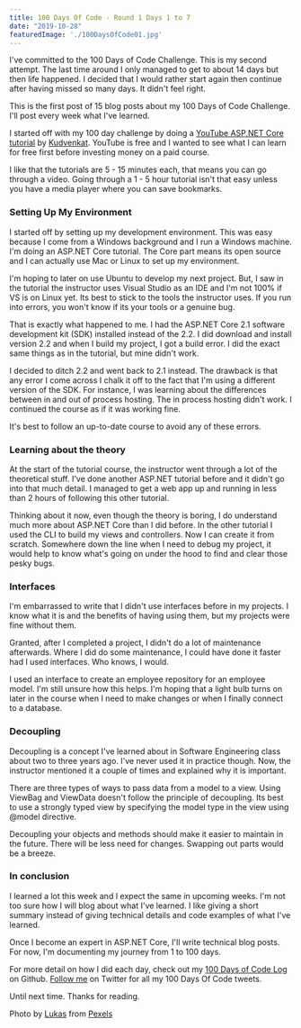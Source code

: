 ```yaml
---
title: 100 Days Of Code - Round 1 Days 1 to 7
date: "2019-10-28"
featuredImage: './100DaysOfCode01.jpg'
---
```


I've committed to the 100 Days of Code Challenge. This is my second attempt. The last time around I only managed to get to about 14 days but then life happened. I decided that I would rather start again then continue after having missed so many days. It didn't feel right.

This is the first post of 15 blog posts about my 100 Days of Code Challenge. I'll post every week what I've learned.

<!-- end -->

I started off with my 100 day challenge by doing a [YouTube ASP.NET Core tutorial](https://www.youtube.com/playlist?list=PL6n9fhu94yhVkdrusLaQsfERmL_Jh4XmU) by [Kudvenkat](https://twitter.com/kudvenkat). YouTube is free and I wanted to see what I can learn for free first before investing money on a paid course.

I like that the tutorials are 5 - 15 minutes each, that means you can go through a video. Going through a 1 - 5 hour tutorial isn't that easy unless you have a media player where you can save bookmarks.

### Setting Up My Environment

I started off by setting up my development environment. This was easy because I come from a Windows background and I run a Windows machine. I'm doing an ASP.NET Core tutorial. The Core part means its open source and I can actually use Mac or Linux to set up my environment.

I'm hoping to later on use Ubuntu to develop my next project. But, I saw in the tutorial the instructor uses Visual Studio as an IDE and I'm not 100% if VS is on Linux yet. Its best to stick to the tools the instructor uses. If you run into errors, you won't know if its your tools or a genuine bug.

That is exactly what happened to me. I had the ASP.NET Core 2.1 software development kit (SDK) installed instead of the 2.2. I did download and install version 2.2 and when I build my project, I got a build error. I did the exact same things as in the tutorial, but mine didn't work.

I decided to ditch 2.2 and went back to 2.1 instead. The drawback is that any error I come across I chalk it off to the fact that I'm using a different version of the SDK. For instance, I was learning about the differences between in and out of process hosting. The in process hosting didn't work. I continued the course as if it was working fine.

It's best to follow an up-to-date course to avoid any of these errors.

### Learning about the theory

At the start of the tutorial course, the instructor went through a lot of the theoretical stuff. I've done another ASP.NET tutorial before and it didn't go into that much detail. I managed to get a web app up and running in less than 2 hours of following this other tutorial.

Thinking about it now, even though the theory is boring, I do understand much more about ASP.NET Core than I did before. In the other tutorial I used the CLI to build my views and controllers. Now I can create it from scratch. Somewhere down the line when I need to debug my project, it would help to know what's going on under the hood to find and clear those pesky bugs.

### Interfaces

I'm embarrassed to write that I didn't use interfaces before in my projects. I know what it is and the benefits of having using them, but my projects were fine without them.

Granted, after I completed a project, I didn't do a lot of maintenance afterwards. Where I did do some maintenance, I could have done it faster had I used interfaces. Who knows, I would.

I used an interface to create an employee repository for an employee model. I'm still unsure how this helps. I'm hoping that a light bulb turns on later in the course when I need to make changes or when I finally connect to a database.

### Decoupling

Decoupling is a concept I've learned about in Software Engineering class about two to three years ago. I've never used it in practice though. Now, the instructor mentioned it a couple of times and explained why it is important.

There are three types of ways to pass data from a model to a view. Using ViewBag and ViewData doesn't follow the principle of decoupling. Its best to use a strongly typed view by specifying the model type in the view using @model directive.

 Decoupling your objects and methods should make it easier to maintain in the future. There will be less need for changes. Swapping out parts would be a breeze.

### In conclusion

I learned a lot this week and I expect the same in upcoming weeks. I'm not too sure how I will blog about what I've learned. I like giving a short summary instead of giving technical details and code examples of what I've learned.

Once I become an expert in ASP.NET Core, I'll write technical blog posts. For now, I'm documenting my journey from 1 to 100 days.

For more detail on how I did each day, check out my [100 Days of Code Log](https://github.com/Lakendary/100-days-of-code/blob/master/log.md) on Github. [Follow me](https://github.com/Lakendary/100-days-of-code/blob/master/log.md) on Twitter for all my 100 Days Of Code tweets.

Until next time. Thanks for reading.

Photo by [Lukas](https://www.pexels.com/@goumbik?utm_content=attributionCopyText&utm_medium=referral&utm_source=pexels) from [Pexels](https://www.pexels.com/photo/apple-code-coding-computer-574069/?utm_content=attributionCopyText&utm_medium=referral&utm_source=pexels)
